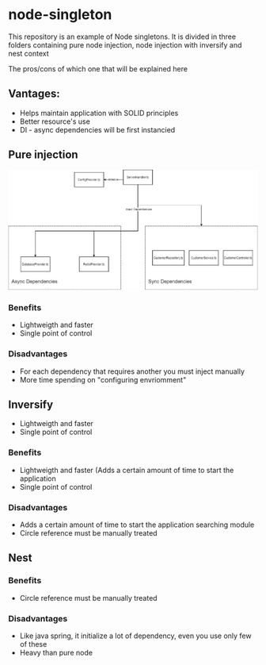 # node-singleton
This repository is an example of Node singletons. It is divided in three folders containing pure node injection, node injection with inversify and nest context

The pros/cons of which one that will be explained here

## Vantages:
- Helps maintain application with SOLID principles
- Better resource's use
- DI - async dependencies will be first instancied

## Pure injection
![Image Pure Injection](https://github.com/rodrigorpo/node-singleton/blob/master/simple/node-singleton.jpg)

### Benefits
- Lightweigth and faster
- Single point of control

### Disadvantages
- For each dependency that requires another you must inject manually
- More time spending on "configuring envriomment"

## Inversify
- Lightweigth and faster
- Single point of control

### Benefits
- Lightweigth and faster (Adds a certain amount of time to start the application
- Single point of control

### Disadvantages
- Adds a certain amount of time to start the application searching module
- Circle reference must be manually treated

## Nest

### Benefits
- Circle reference must be manually treated

### Disadvantages
- Like java spring, it initialize a lot of dependency, even you use only few of these
- Heavy than pure node

